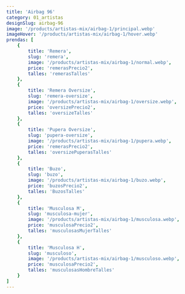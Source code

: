 ```yaml
---
title: 'Airbag 96'
category: 01_artistas
designSlug: airbag-96
image: '/products/artistas-mix/airbag-1/principal.webp'
imageHover: '/products/artistas-mix/airbag-1/hover.webp'
prendas: [
    {   
        title: 'Remera',
        slug: 'remera',          
        image: '/products/artistas-mix/airbag-1/normal.webp',
        price: 'remerasPrecio2',
        talles: 'remerasTalles'
    },
    {
        title: 'Remera Oversize',
        slug: 'remera-oversize',
        image: '/products/artistas-mix/airbag-1/oversize.webp',
        price: 'oversizePrecio2',
        talles: 'oversizeTalles'
    },
    {
        title: 'Pupera Oversize',
        slug: 'pupera-oversize',
        image: '/products/artistas-mix/airbag-1/pupera.webp',
        price: 'remerasPrecio2',
        talles: 'oversizePuperasTalles'
    },
    {
        title: 'Buzo',
        slug: 'buzo',
        image: '/products/artistas-mix/airbag-1/buzo.webp',
        price: 'buzosPrecio2',
        talles: 'BuzosTalles'
    },
    {
        title: 'Musculosa M',
        slug: 'musculosa-mujer',
        image: '/products/artistas-mix/airbag-1/musculosa.webp',
        price: 'musculosaPrecio2',
        talles: 'musculosasMujerTalles'
    },
    {
        title: 'Musculosa H',
        slug: 'musculoso',
        image: '/products/artistas-mix/airbag-1/musculoso.webp',
        price: 'musculosaPrecio2',
        talles: 'musculosasHombreTalles'
    }
]
---
```

